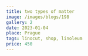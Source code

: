 ```yaml
---
title: two types of matter
image: /images/blogs/198
gallery: 2
date: 2023-01-04
place: Prague
tags: linocut, shop, linoleum
price: 450
---
```

